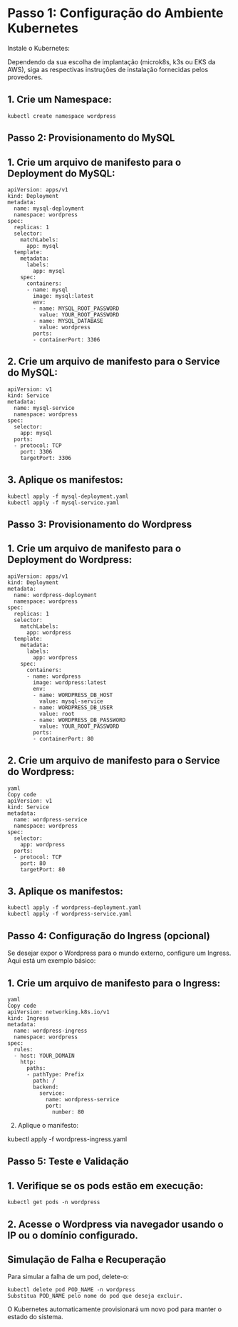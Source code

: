 # Passo 1: Configuração do Ambiente Kubernetes
  Instale o Kubernetes:

Dependendo da sua escolha de implantação (microk8s, k3s ou EKS da AWS), siga as respectivas instruções de instalação fornecidas pelos provedores.

## 1. Crie um Namespace:

    kubectl create namespace wordpress

## Passo 2: Provisionamento do MySQL
## 1. Crie um arquivo de manifesto para o Deployment do MySQL:

    apiVersion: apps/v1
    kind: Deployment
    metadata:
      name: mysql-deployment
      namespace: wordpress
    spec:
      replicas: 1
      selector:
        matchLabels:
          app: mysql
      template:
        metadata:
          labels:
            app: mysql
        spec:
          containers:
          - name: mysql
            image: mysql:latest
            env:
            - name: MYSQL_ROOT_PASSWORD
              value: YOUR_ROOT_PASSWORD
            - name: MYSQL_DATABASE
              value: wordpress
            ports:
            - containerPort: 3306
## 2. Crie um arquivo de manifesto para o Service do MySQL:

    apiVersion: v1
    kind: Service
    metadata:
      name: mysql-service
      namespace: wordpress
    spec:
      selector:
        app: mysql
      ports:
      - protocol: TCP
        port: 3306
        targetPort: 3306

## 3. Aplique os manifestos:

    kubectl apply -f mysql-deployment.yaml
    kubectl apply -f mysql-service.yaml

## Passo 3: Provisionamento do Wordpress

## 1. Crie um arquivo de manifesto para o Deployment do Wordpress:

    apiVersion: apps/v1
    kind: Deployment
    metadata:
      name: wordpress-deployment
      namespace: wordpress
    spec:
      replicas: 1
      selector:
        matchLabels:
          app: wordpress
      template:
        metadata:
          labels:
            app: wordpress
        spec:
          containers:
          - name: wordpress
            image: wordpress:latest
            env:
            - name: WORDPRESS_DB_HOST
              value: mysql-service
            - name: WORDPRESS_DB_USER
              value: root
            - name: WORDPRESS_DB_PASSWORD
              value: YOUR_ROOT_PASSWORD
            ports:
            - containerPort: 80
## 2. Crie um arquivo de manifesto para o Service do Wordpress:

    yaml
    Copy code
    apiVersion: v1
    kind: Service
    metadata:
      name: wordpress-service
      namespace: wordpress
    spec:
      selector:
        app: wordpress
      ports:
      - protocol: TCP
        port: 80
        targetPort: 80

## 3. Aplique os manifestos:

    kubectl apply -f wordpress-deployment.yaml
    kubectl apply -f wordpress-service.yaml

## Passo 4: Configuração do Ingress (opcional)
  Se desejar expor o Wordpress para o mundo externo, configure um Ingress. Aqui está um exemplo básico:

## 1. Crie um arquivo de manifesto para o Ingress:

    yaml
    Copy code
    apiVersion: networking.k8s.io/v1
    kind: Ingress
    metadata:
      name: wordpress-ingress
      namespace: wordpress
    spec:
      rules:
      - host: YOUR_DOMAIN
        http:
          paths:
          - pathType: Prefix
            path: /
            backend:
              service:
                name: wordpress-service
                port:
                  number: 80
 2. Aplique o manifesto:

  kubectl apply -f wordpress-ingress.yaml

## Passo 5: Teste e Validação

## 1. Verifique se os pods estão em execução:
    kubectl get pods -n wordpress

## 2. Acesse o Wordpress via navegador usando o IP ou o domínio configurado.

## Simulação de Falha e Recuperação
  Para simular a falha de um pod, delete-o:

    kubectl delete pod POD_NAME -n wordpress
    Substitua POD_NAME pelo nome do pod que deseja excluir.

O Kubernetes automaticamente provisionará um novo pod para manter o estado do sistema.
